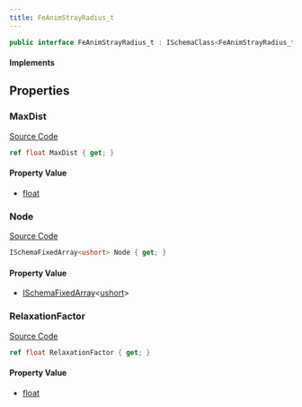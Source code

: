 ```yaml
---
title: FeAnimStrayRadius_t
---
```


```csharp
public interface FeAnimStrayRadius_t : ISchemaClass<FeAnimStrayRadius_t>, ISchemaField, ISchemaClass, INativeHandle
```

#### Implements

## Properties

### MaxDist

[Source Code](https://github.com/swiftly-solution/swiftlys2/blob/main/managed/src/SwiftlyS2.Generated/Schemas/Interfaces/FeAnimStrayRadius_t.cs#L19)

```csharp
ref float MaxDist { get; }
```

#### Property Value

- [float](https://learn.microsoft.com/dotnet/api/system.single)

### Node

[Source Code](https://github.com/swiftly-solution/swiftlys2/blob/main/managed/src/SwiftlyS2.Generated/Schemas/Interfaces/FeAnimStrayRadius_t.cs#L17)

```csharp
ISchemaFixedArray<ushort> Node { get; }
```

#### Property Value

- [ISchemaFixedArray](/docs/api/shared/schemas/ischemafixedarray-1)<[ushort](https://learn.microsoft.com/dotnet/api/system.uint16)>

### RelaxationFactor

[Source Code](https://github.com/swiftly-solution/swiftlys2/blob/main/managed/src/SwiftlyS2.Generated/Schemas/Interfaces/FeAnimStrayRadius_t.cs#L21)

```csharp
ref float RelaxationFactor { get; }
```

#### Property Value

- [float](https://learn.microsoft.com/dotnet/api/system.single)

